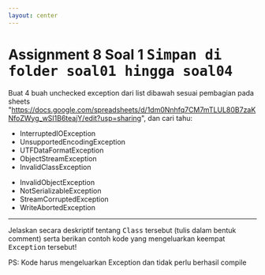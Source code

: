 ```yaml
---
layout: center
---
```


# Assignment 8 Soal 1 <kbd>Simpan di folder <span class='text-yellow'>soal01</span> hingga <span class='text-yellow'>soal04</span></kbd>

<div class='center row'>

Buat 4 buah unchecked exception dari list dibawah sesuai pembagian pada sheets "https://docs.google.com/spreadsheets/d/1dm0Nnhfq7CM7mTLUL80B7zaKNfoZWyg_wSI1B6teajY/edit?usp=sharing", dan cari tahu:

<div class="grid grid-cols-2 gap-y-10 gap-x-16 mb-4">
<div>

- InterruptedIOException
- UnsupportedEncodingException
- UTFDataFormatException
- ObjectStreamException
- InvalidClassException

</div>
<div>

- InvalidObjectException
- NotSerializableException
- StreamCorruptedException
- WriteAbortedException

</div>

</div>

<hr>

Jelaskan secara deskriptif tentang <kbd>Class</kbd> tersebut (tulis dalam bentuk comment) serta berikan contoh kode yang mengeluarkan keempat <kbd>Exception</kbd> tersebut!

<span class='text-xs'>PS: Kode harus mengeluarkan Exception dan tidak perlu berhasil compile</span>

</div>
